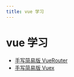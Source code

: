 ```yaml
---
title: vue 学习
---
```

# vue 学习 

- [手写简易版 VueRouter](/blog/learns/vue-study/27988.md)    
- [手写简易版 Vuex](/blog/learns/vue-study/27990.md)    

